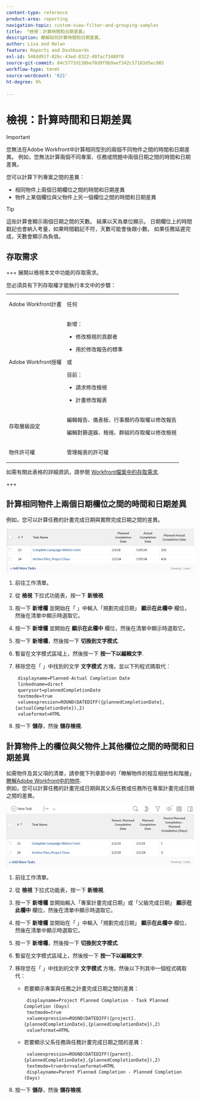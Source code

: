 ```yaml
---
content-type: reference
product-area: reporting
navigation-topic: custom-view-filter-and-grouping-samples
title: 「檢視：計算時間和日期差異」
description: 瞭解如何計算時間和日期差異。
author: Lisa and Nolan
feature: Reports and Dashboards
exl-id: 548dd91f-02bc-43ed-8322-d0facf3488f0
source-git-commit: 84c5772d130be78d9f9b9aef342c57183d5ec985
workflow-type: tm+mt
source-wordcount: '621'
ht-degree: 0%

---
```


# 檢視：計算時間和日期差異

<!-- Audited: 1/2024 -->

>[!IMPORTANT]
>
>您無法在Adobe Workfront中計算相同型別的兩個不同物件之間的時間和日期差異。 例如，您無法計算兩個不同專案、任務或問題中兩個日期之間的時間和日期差異。

您可以計算下列專案之間的差異：

* 相同物件上兩個日期欄位之間的時間和日期差異
* 物件上某個欄位與父物件上另一個欄位之間的時間和日期差異

>[!TIP]
>
>這些計算會顯示兩個日期之間的天數。 結果以天為單位顯示。 日期欄位上的時間戳記也會納入考量，如果時間戳記不符，天數可能會後跟小數。 如果任務延遲完成，天數會顯示為負值。

## 存取需求

+++ 展開以檢視本文中功能的存取需求。

您必須具有下列存取權才能執行本文中的步驟：

<table style="table-layout:auto"> 
 <col> 
 <col> 
 <tbody> 
  <tr> 
   <td role="rowheader">Adobe Workfront計畫</td> 
   <td> <p>任何</p> </td> 
  </tr> 
  <tr> 
   <td role="rowheader">Adobe Workfront授權</td> 
   <td> <p>新增： </p><ul><li><p>修改檢視的貢獻者 </p></li><li>
   <p>用於修改報告的標準</p></li></ul><p>或</p><p>目前：</p><ul><li><p>請求修改檢視 </p></li><li>
   <p>計畫修改報表</p> </li><ul></td> 
  </tr> 
  <tr> 
   <td role="rowheader">存取層級設定</td> 
   <td> <p>編輯報告、儀表板、行事曆的存取權以修改報告</p> <p>編輯對篩選器、檢視、群組的存取權以修改檢視</p> </td> 
  </tr>  
  <tr> 
   <td role="rowheader">物件許可權</td> 
   <td> <p>管理報表的許可權</p>  </td> 
  </tr> 
 </tbody> 
</table>

如需有關此表格的詳細資訊，請參閱 [Workfront檔案中的存取需求](/help/quicksilver/administration-and-setup/add-users/access-levels-and-object-permissions/access-level-requirements-in-documentation.md).

+++

## 計算相同物件上兩個日期欄位之間的時間和日期差異

例如，您可以計算任務的計畫完成日期與實際完成日期之間的差異。

![](assets/view-planned-actual-completion-dates-datediff-column-new.png)

1. 前往工作清單。
1. 從 **檢視** 下拉式功能表，按一下 **新檢視**.

1. 按一下 **新增欄** 並開始在「 」中輸入「規劃完成日期」 **顯示在此欄中** 欄位，然後在清單中顯示時選取它。

1. 按一下 **新增欄** 並開始在 **顯示在此欄中** 欄位，然後在清單中顯示時選取它。

1. 按一下 **新增欄**，然後按一下 **切換到文字模式**.

1. 暫留在文字模式區域上，然後按一下 **按一下以編輯文字**.
1. 移除您在「 」中找到的文字 **文字模式** 方塊，並以下列程式碼取代：

   ```
    displayname=Planned-Actual Completion Date
    linkedname=direct
    querysort=plannedCompletionDate
    textmode=true
    valueexpression=ROUND(DATEDIFF({plannedCompletionDate},{actualCompletionDate}),2)
    valueformat=HTML
   ```

1. 按一下 **儲存**，然後 **儲存檢視**.

## 計算物件上的欄位與父物件上其他欄位之間的時間和日期差異

如需物件及其父項的清單，請參閱下列章節中的「瞭解物件的相互相依性和階層」 [瞭解Adobe Workfront中的物件](../../../workfront-basics/navigate-workfront/workfront-navigation/understand-objects.md).\
例如，您可以計算任務的計畫完成日期與其父系任務或任務所在專案計畫完成日期之間的差異。

![](assets/view-project-planned-task-planned-completion-dates-datediff-column-new.png)

1. 前往工作清單。
1. 從 **檢視** 下拉式功能表，按一下 **新檢視**.

1. 按一下 **新增欄** 並開始輸入「專案計畫完成日期」或「父級完成日期」 **顯示在此欄中** 欄位，然後在清單中顯示時選取它。

1. 按一下 **新增欄** 並開始在「 」中輸入「規劃完成日期」 **顯示在此欄中** 欄位，然後在清單中顯示時選取它。

1. 按一下 **新增欄**，然後按一下 **切換到文字模式**.

1. 暫留在文字模式區域上，然後按一下 **按一下以編輯文字**.
1. 移除您在「 」中找到的文字 **文字模式** 方塊，然後以下列其中一個程式碼取代：

   * 若要顯示專案與任務之計畫完成日期之間的差異：

     ```
      displayname=Project Planned Completion - Task Planned Completion (Days)
      textmode=true
      valueexpression=ROUND(DATEDIFF({project}.{plannedCompletionDate},{plannedCompletionDate}),2)
      valueformat=HTML
     ```

   * 若要顯示父系任務與任務計畫完成日期之間的差異：

     ```
      valueexpression=ROUND(DATEDIFF({parent}.{plannedCompletionDate},{plannedCompletionDate}),2)
      textmode=true<br>valueformat=HTML
      displayname=Parent Planned Completion - Planned Completion (Days)
     ```

1. 按一下 **儲存**，然後 **儲存檢視**.
